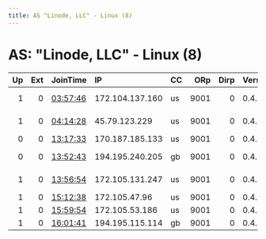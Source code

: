 ```yaml
---
title: AS "Linode, LLC" - Linux (8)
---
```


# AS: "Linode, LLC" - Linux (8)

|   Up |   Ext | JoinTime                                                                                              | IP              | CC   |   ORp |   Dirp | Version   | Contact                      | Nickname           |   eFamMembers |
|-----:|------:|:------------------------------------------------------------------------------------------------------|:----------------|:-----|------:|-------:|:----------|:-----------------------------|:-------------------|--------------:|
|    1 |     0 | [03:57:46](https://nusenu.github.io/OrNetStats/w/relay/56816F2C62F81F4610CCA0F684D523CAC924AE73.html) | 172.104.137.160 | us   |  9001 |      0 | 0.4.5.10  | cybersecurityrelay &lt;Dxxem | cybersecurityrelay |             1 |
|    1 |     0 | [04:14:28](https://nusenu.github.io/OrNetStats/w/relay/4761A3D91F144AC4DDDBFCE549C777C283D2145B.html) | 45.79.123.229   | us   |  9001 |      0 | 0.4.5.10  | CyberRelay &lt;Dxxemcmahan12 | CyberRelay         |             1 |
|    0 |     0 | [13:17:33](https://nusenu.github.io/OrNetStats/w/relay/DB4CB585E953C14B7C2E28EB647AFA45301FE993.html) | 170.187.185.133 | us   |  9001 |      0 | 0.4.6.9   | None                         | UkraineIsTrash     |             1 |
|    0 |     0 | [13:52:43](https://nusenu.github.io/OrNetStats/w/relay/50B7D9C4F3034A4F9C7B4E9B7C9E29E31A289E7F.html) | 194.195.240.205 | gb   |  9001 |      0 | 0.4.6.10  | Teamslav dot info at gmai    | Love4Russia        |             1 |
|    1 |     0 | [13:56:54](https://nusenu.github.io/OrNetStats/w/relay/801E2C4CE9C234A9CFDC023AACE854FA3F3E806A.html) | 172.105.131.247 | us   |  9001 |      0 | 0.4.6.10  | Teamslav dot info at gmai    | love4Russia        |             1 |
|    1 |     0 | [15:12:38](https://nusenu.github.io/OrNetStats/w/relay/1F90B570E68C12D524237549B38FA239C975351E.html) | 172.105.47.96   | us   |  9001 |      0 | 0.4.6.10  | None                         | red22              |             1 |
|    1 |     0 | [15:59:54](https://nusenu.github.io/OrNetStats/w/relay/7B8FECCA106FF071AFFEBD60B95619EE0F7EF442.html) | 172.105.53.186  | us   |  9001 |      0 | 0.4.6.10  | None                         | green              |             1 |
|    1 |     0 | [16:01:41](https://nusenu.github.io/OrNetStats/w/relay/D6DB42E99BE9E0C298C42568A3ECF7BD51353883.html) | 194.195.115.114 | gb   |  9001 |      0 | 0.4.6.10  | None                         | blue22             |             1 |
